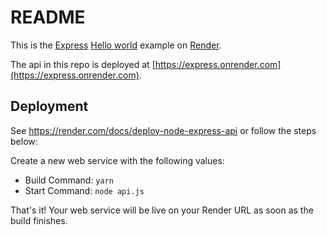 # README

This is the [Express](https://expressjs.com) [Hello world](https://expressjs.com/en/starter/hello-world.html) example on [Render](https://render.com).

The api in this repo is deployed at [https://express.onrender.com](https://express.onrender.com).

## Deployment

See https://render.com/docs/deploy-node-express-api or follow the steps below:

Create a new web service with the following values:
  * Build Command: `yarn`
  * Start Command: `node api.js`

That's it! Your web service will be live on your Render URL as soon as the build finishes.
